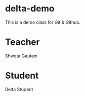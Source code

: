 # delta-demo
This is a demo class for Git &amp; Github.

# Teacher 
Shweta Gautam

# Student
Delta Student